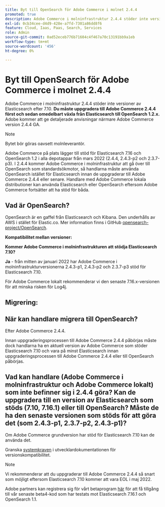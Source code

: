 ```yaml
---
title: Byt till OpenSearch för Adobe Commerce i molnet 2.4.4
promoted: true
description: Adobe Commerce i molninfrastruktur 2.4.4 stöder inte versioner av Elasticsearch efter 7.10. **Du måste uppgradera till Adobe Commerce 2.4.4 först och sedan omedelbart växla från Elasticsearch till OpenSearch 1.2.x.** Adobe ger detaljerade anvisningar närmare Adobe Commerce 2.4.4 GA-versionen.
exl-id: 0cb34cee-d4d9-428e-a7fd-7301a86dd8f6
feature: Cloud, Iaas, Paas, Search, Services
role: Admin
source-git-commit: 0ad52eceb776b71604c4f467a70c13191bb9a1eb
workflow-type: tm+mt
source-wordcount: '456'
ht-degree: 0%

---
```


# Byt till OpenSearch för Adobe Commerce i molnet 2.4.4

Adobe Commerce i molninfrastruktur 2.4.4 stöder inte versioner av Elasticsearch efter 7.10. **Du måste uppgradera till Adobe Commerce 2.4.4 först och sedan omedelbart växla från Elasticsearch till OpenSearch 1.2.x.** Adobe kommer att ge detaljerade anvisningar närmare Adobe Commerce version 2.4.4 GA.

>[!NOTE]
>
>Bytet bör göras oavsett molnleverantör.

Adobe Commerce på plats lägger till stöd för Elasticsearch 7.16 och OpenSearch 1.2 i alla depotappar från mars 2022 (2.4.4, 2.4.3-p2 och 2.3.7-p3). I 2.4.4 kommer Adobe Commerce i molninfrastruktur att gå över till OpenSearch som standardsökmotor, så handlarna måste använda OpenSearch istället för Elasticsearch innan de uppgraderar till Adobe Commerce 2.4.4 eller senare. Handlare med Adobe Commerce lokala distributioner kan använda Elasticsearch eller OpenSearch eftersom Adobe Commerce fortsätter att ha stöd för båda.


## Vad är OpenSearch?

OpenSearch är en gaffel från Elasticsearch och Kibana. Den underhålls av AWS i stället för Elastic.co. Mer information finns i GitHub [opensearch-project/OpenSearch](https://github.com/opensearch-project/OpenSearch).

**Kompatibilitet mellan versioner:**

**Kommer Adobe Commerce i molninfrastrukturen att stödja Elasticsearch 7.10?**

**Ja** - från mitten av januari 2022 har Adobe Commerce i molninfrastrukturversionerna 2.4.3-p1, 2.4.3-p2 och 2.3.7-p3 stöd för Elasticsearch 7.10.

För Adobe Commerce lokalt rekommenderar vi den senaste 7.16.x-versionen för att minska risken för Log4j.

## Migrering:

## När kan handlare migrera till OpenSearch?

Efter Adobe Commerce 2.4.4.

Innan uppgraderingsprocessen till Adobe Commerce 2.4.4 påbörjas måste dock handlarna ha en aktuell version av Adobe Commerce som stöder Elasticsearch 7.10 och vara på minst Elasticsearch innan uppgraderingsprocessen till Adobe Commerce 2.4.4 eller till OpenSearch påbörjas.

## Vad kan handlare (Adobe Commerce i molninfrastruktur och Adobe Commerce lokalt) som inte befinner sig i 2.4.4 göra? Kan de uppgradera till en version av Elasticsearch som stöds (7.10, 7.16.1) eller till OpenSearch? Måste de ha den senaste versionen som stöds för att göra det (som 2.4.3-p1, 2.3.7-p2, 2.4.3-p1)?

Om Adobe Commerce grundversion har stöd för Elasticsearch 7.10 kan de använda det.

Granska [systemkraven](https://experienceleague.adobe.com/docs/commerce-operations/installation-guide/system-requirements.html?lang=sv-SE) i utvecklardokumentationen för versionskompatibilitet.

>[!NOTE]
>
>Vi rekommenderar att du uppgraderar till Adobe Commerce 2.4.4 så snart som möjligt eftersom Elasticsearch 7.10 kommer att vara EOL i maj 2022.

Adobe partners kan registrera sig för vårt betaprogram [här](https://experienceleague.adobe.com/docs/commerce-operations/release/beta-program.html?lang=sv-SE) för att få tillgång till vår senaste beta4-kod som har testats mot Elasticsearch 7.16.1 och OpenSearch 1.1.

